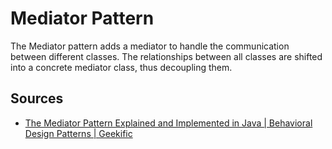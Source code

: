# Mediator Pattern

The Mediator pattern adds a mediator to handle the communication between different classes.
The relationships between all classes are shifted into a concrete mediator class, thus decoupling them.

## Sources

- [The Mediator Pattern Explained and Implemented in Java | Behavioral Design Patterns | Geekific](https://www.youtube.com/watch?v=35D5cBosD4c)